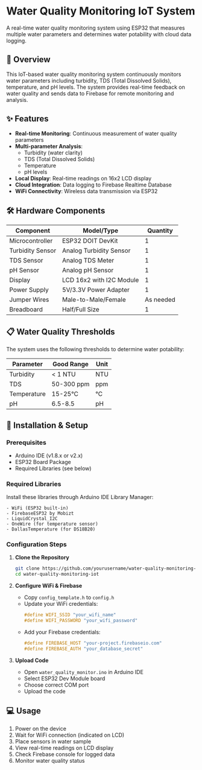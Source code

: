 # Water Quality Monitoring IoT System

A real-time water quality monitoring system using ESP32 that measures multiple water parameters and determines water potability with cloud data logging.

## 🌊 Overview

This IoT-based water quality monitoring system continuously monitors water parameters including turbidity, TDS (Total Dissolved Solids), temperature, and pH levels. The system provides real-time feedback on water quality and sends data to Firebase for remote monitoring and analysis.

## ✨ Features

- **Real-time Monitoring**: Continuous measurement of water quality parameters
- **Multi-parameter Analysis**: 
  - Turbidity (water clarity)
  - TDS (Total Dissolved Solids)
  - Temperature
  - pH levels
- **Local Display**: Real-time readings on 16x2 LCD display
- **Cloud Integration**: Data logging to Firebase Realtime Database
- **WiFi Connectivity**: Wireless data transmission via ESP32

## 🛠️ Hardware Components

| Component | Model/Type | Quantity |
|-----------|------------|----------|
| Microcontroller | ESP32 DOIT DevKit | 1 |
| Turbidity Sensor | Analog Turbidity Sensor | 1 |
| TDS Sensor | Analog TDS Meter | 1 |
| pH Sensor | Analog pH Sensor | 1 |
| Display | LCD 16x2 with I2C Module | 1 |
| Power Supply | 5V/3.3V Power Adapter | 1 |
| Jumper Wires | Male-to-Male/Female | As needed |
| Breadboard | Half/Full Size | 1 |

## 📋 Water Quality Thresholds

The system uses the following thresholds to determine water potability:

| Parameter | Good Range | Unit |
|-----------|------------|------|
| Turbidity | < 1 NTU | NTU |
| TDS | 50-300 ppm | ppm |
| Temperature | 15-25°C | °C |
| pH | 6.5-8.5 | pH |

## 🚀 Installation & Setup

### Prerequisites
- Arduino IDE (v1.8.x or v2.x)
- ESP32 Board Package
- Required Libraries (see below)

### Required Libraries
Install these libraries through Arduino IDE Library Manager:

```
- WiFi (ESP32 built-in)
- FirebaseESP32 by Mobizt
- LiquidCrystal_I2C
- OneWire (for temperature sensor)
- DallasTemperature (for DS18B20)
```

### Configuration Steps

1. **Clone the Repository**
   ```bash
   git clone https://github.com/yourusername/water-quality-monitoring-iot.git
   cd water-quality-monitoring-iot
   ```

2. **Configure WiFi & Firebase**
   - Copy `config_template.h` to `config.h`
   - Update your WiFi credentials:
     ```cpp
     #define WIFI_SSID "your_wifi_name"
     #define WIFI_PASSWORD "your_wifi_password"
     ```
   - Add your Firebase credentials:
     ```cpp
     #define FIREBASE_HOST "your-project.firebaseio.com"
     #define FIREBASE_AUTH "your_database_secret"
     ```

3. **Upload Code**
   - Open `water_quality_monitor.ino` in Arduino IDE
   - Select ESP32 Dev Module board
   - Choose correct COM port
   - Upload the code

## 💻 Usage

1. Power on the device
2. Wait for WiFi connection (indicated on LCD)
3. Place sensors in water sample
4. View real-time readings on LCD display
5. Check Firebase console for logged data
6. Monitor water quality status
